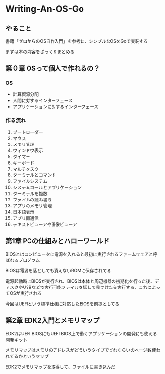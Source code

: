 # Writing-An-OS-Go
## やること
書籍「ゼロからのOS自作入門」を参考に、シンプルなOSをGoで実装する

まずは本の内容をざっくりまとめる

## 第０章 OSって個人で作れるの？
### OS
- 計算資源分配
- 人間に対するインターフェース
- アプリケーションに対するインターフェース

### 作る流れ
1. ブートローダー
2. マウス
3. メモリ管理
4. ウィンドウ表示
5. タイマー
6. キーボード
7. マルチタスク
8. ターミナルとコマンド
9. ファイルシステム
10. システムコールとアプリケーション
11. ターミナルを複数
12. ファイルの読み書き
13. アプリのメモリ管理
14. 日本語表示
15. アプリ間通信
16. テキストビューアや画像ビューア

## 第1章 PCの仕組みとハローワールド
BIOSとはコンピュータに電源を入れると最初に実行されるファームウェアと呼ばれるプログラム

BIOSは電源を落としても消えないROMに保存されてる

電源起動時にBIOSが実行され、BIOSは本体と周辺機器の初期化を行った後、ディスクやUSBなどで実行可能ファイルを探して見つけたら実行する、これによってOSが実行される

今回はUEFIという標準仕様に対応したBIOSを前提としてる

## 第2章 EDK2入門とメモリマップ
EDK2はUEFI BIOSにもUEFI BIOS上で動くアプリケーションの開発にも使える開発キット

メモリマップはメモリのアドレスがどういうタイプでどれくらいのページ数使われてるかというマップ

EDK2でメモリマップを取得して、ファイルに書き込んだ